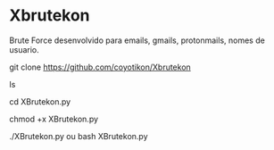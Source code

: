 # Xbrutekon
Brute Force desenvolvido para emails, gmails, protonmails, nomes de usuario.


git clone https://github.com/coyotikon/Xbrutekon

ls

cd XBrutekon.py

chmod +x XBrutekon.py

./XBrutekon.py  ou  bash XBrutekon.py
